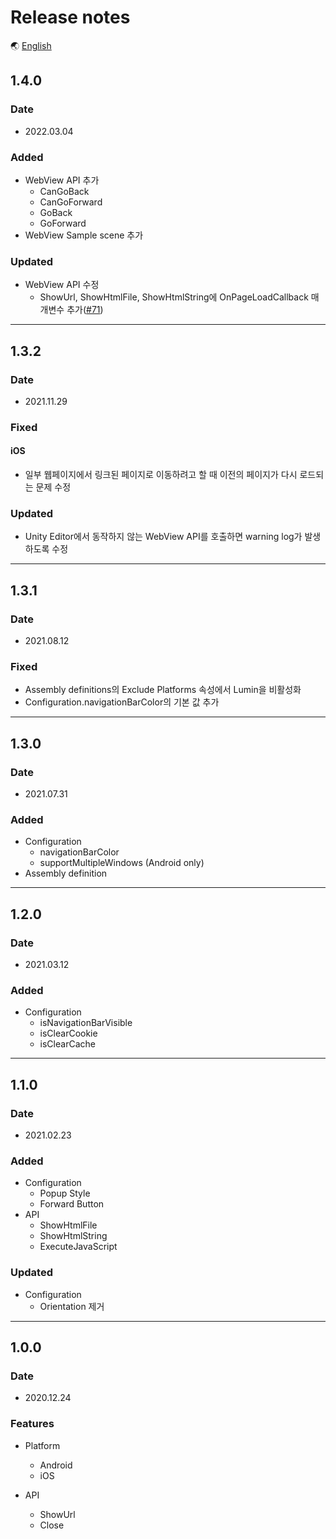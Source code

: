 # Release notes

🌏 [English](ReleaseNotes.en.md)

## 1.4.0

### Date

* 2022.03.04

### Added

* WebView API 추가
  * CanGoBack
  * CanGoForward
  * GoBack
  * GoForward
* WebView Sample scene 추가

### Updated

* WebView API 수정
  * ShowUrl, ShowHtmlFile, ShowHtmlString에 OnPageLoadCallback 매개변수 추가([#71](https://github.com/nhn/gpm.unity/issues/71))

---

## 1.3.2

### Date

* 2021.11.29

### Fixed
#### iOS
* 일부 웹페이지에서 링크된 페이지로 이동하려고 할 때 이전의 페이지가 다시 로드되는 문제 수정

### Updated

* Unity Editor에서 동작하지 않는 WebView API를 호출하면 warning log가 발생하도록 수정

---

## 1.3.1

### Date

* 2021.08.12

### Fixed

* Assembly definitions의 Exclude Platforms 속성에서 Lumin을 비활성화
* Configuration.navigationBarColor의 기본 값 추가

---

## 1.3.0

### Date

* 2021.07.31

### Added

* Configuration
    * navigationBarColor
    * supportMultipleWindows (Android only)
* Assembly definition

---

## 1.2.0

### Date

* 2021.03.12

### Added

* Configuration
    * isNavigationBarVisible
    * isClearCookie
    * isClearCache

---

## 1.1.0

### Date

* 2021.02.23

### Added

* Configuration
    * Popup Style
    * Forward Button
* API
    * ShowHtmlFile
    * ShowHtmlString
    * ExecuteJavaScript

### Updated

* Configuration
    * Orientation 제거

---

## 1.0.0

### Date

* 2020.12.24

### Features

* Platform 
    * Android
    * iOS

* API
    * ShowUrl
    * Close
